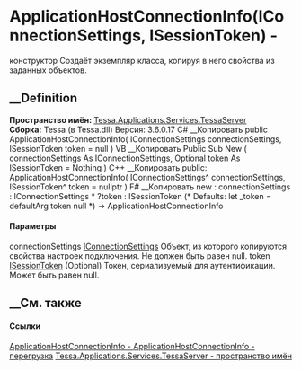 # ApplicationHostConnectionInfo(IConnectionSettings, ISessionToken) -
конструктор
Создаёт экземпляр класса, копируя в него свойства из заданных объектов.
## __Definition
 **Пространство имён:**
[Tessa.Applications.Services.TessaServer](N_Tessa_Applications_Services_TessaServer.htm)  
 **Сборка:** Tessa (в Tessa.dll) Версия: 3.6.0.17
C# __Копировать
     public ApplicationHostConnectionInfo(
    	IConnectionSettings connectionSettings,
    	ISessionToken token = null
    )
VB __Копировать
     Public Sub New ( 
    	connectionSettings As IConnectionSettings,
    	Optional token As ISessionToken = Nothing
    )
C++ __Копировать
     public:
    ApplicationHostConnectionInfo(
    	IConnectionSettings^ connectionSettings, 
    	ISessionToken^ token = nullptr
    )
F# __Копировать
     new : 
            connectionSettings : IConnectionSettings * 
            ?token : ISessionToken 
    (* Defaults:
            let _token = defaultArg token null
    *)
    -> ApplicationHostConnectionInfo
#### Параметры
connectionSettings
[IConnectionSettings](T_Tessa_Platform_Runtime_IConnectionSettings.htm)
    Объект, из которого копируются свойства настроек подключения. Не должен быть равен null.
token [ISessionToken](T_Tessa_Platform_Runtime_ISessionToken.htm) (Optional)
    Токен, сериализуемый для аутентификации. Может быть равен null.
##  __См. также
#### Ссылки
[ApplicationHostConnectionInfo -
](T_Tessa_Applications_Services_TessaServer_ApplicationHostConnectionInfo.htm)
[ApplicationHostConnectionInfo -
перегрузка](Overload_Tessa_Applications_Services_TessaServer_ApplicationHostConnectionInfo__ctor.htm)
[Tessa.Applications.Services.TessaServer - пространство
имён](N_Tessa_Applications_Services_TessaServer.htm)
